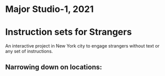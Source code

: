 # Major Studio-1, 2021

# Instruction sets for Strangers
An interactive project in New York city to engage strangers without text or any set of instructions.

## Narrowing down on locations:

